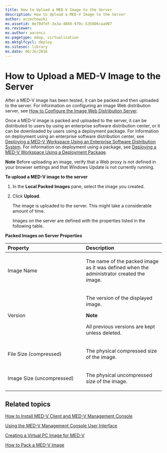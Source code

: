 ```yaml
---
title: How to Upload a MED-V Image to the Server
description: How to Upload a MED-V Image to the Server
author: aczechowski
ms.assetid: 0e70dfdf-3e3a-4860-970c-535806caa907
ms.reviewer:
ms.author: aaroncz
ms.pagetype: mdop, virtualization
ms.mktglfcycl: deploy
ms.sitesec: library
ms.date: 06/16/2016
---
```



# How to Upload a MED-V Image to the Server


After a MED-V image has been tested, it can be packed and then uploaded to the server. For information on configuring an image Web distribution server, see [How to Configure the Image Web Distribution Server](how-to-configure-the-image-web-distribution-server.md).

Once a MED-V image is packed and uploaded to the server, it can be distributed to users by using an enterprise software distribution center, or it can be downloaded by users using a deployment package. For information on deployment using an enterprise software distribution center, see [Deploying a MED-V Workspace Using an Enterprise Software Distribution System](deploying-a-med-v-workspace-using-an-enterprise-software-distribution-system.md). For information on deployment using a package, see [Deploying a MED-V Workspace Using a Deployment Package](deploying-a-med-v-workspace-using-a-deployment-package.md).

**Note**
Before uploading an image, verify that a Web proxy is not defined in your browser settings and that Windows Update is not currently running.



**To upload a MED-V image to the server**

1.  In the **Local Packed Images** pane, select the image you created.

2.  Click **Upload**.

    The image is uploaded to the server. This might take a considerable amount of time.

    Images on the server are defined with the properties listed in the following table.

**Packed Images on Server Properties**

<table>
<colgroup>
<col width="50%" />
<col width="50%" />
</colgroup>
<thead>
<tr class="header">
<th align="left">Property</th>
<th align="left">Description</th>
</tr>
</thead>
<tbody>
<tr class="odd">
<td align="left"><p>Image Name</p></td>
<td align="left"><p>The name of the packed image as it was defined when the administrator created the image.</p></td>
</tr>
<tr class="even">
<td align="left"><p>Version</p></td>
<td align="left"><p>The version of the displayed image.</p>
<div class="alert">
<strong>Note</strong><br/><p>All previous versions are kept unless deleted.</p>
</div>
<div>

</div></td>
</tr>
<tr class="odd">
<td align="left"><p>File Size (compressed)</p></td>
<td align="left"><p>The physical compressed size of the image.</p></td>
</tr>
<tr class="even">
<td align="left"><p>Image Size (uncompressed)</p></td>
<td align="left"><p>The physical uncompressed size of the image.</p></td>
</tr>
</tbody>
</table>



## Related topics


[How to Install MED-V Client and MED-V Management Console](how-to-install-med-v-client-and-med-v-management-console.md)

[Using the MED-V Management Console User Interface](using-the-med-v-management-console-user-interface.md)

[Creating a Virtual PC Image for MED-V](creating-a-virtual-pc-image-for-med-v.md)

[How to Pack a MED-V Image](how-to-pack-a-med-v-image.md)










